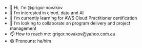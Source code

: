 - 👋 Hi, I’m @grigor-novakov
- 👀 I’m interested in cloud, data and AI
- 🌱 I’m currently learning for AWS Cloud Practitioner certification
- 💞️ I’m looking to collaborate on program delivery and project management
- 📫 How to reach me: grigor.novakov@yahoo.com.au
- 😄 Pronouns: he/him


<!---
grigor-novakov/grigor-novakov is a ✨ special ✨ repository because its `README.md` (this file) appears on your GitHub profile.
You can click the Preview link to take a look at your changes.
--->
